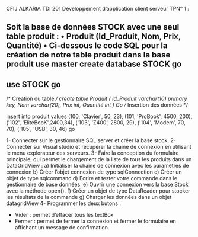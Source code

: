 CFIJ ALKARIA TDI 201
Développement d’application client serveur
TPN° 1 :


Soit la base de données STOCK avec une seul table produit :
•	Produit (Id_Produit, Nom, Prix, Quantité)
•	Ci-dessous le code  SQL pour la création de notre table produit dans la base produit
use master
create database STOCK
go
------------------------------------------
use STOCK
go
------------------------------------------
/* Creation du table */
create table Produit
(
Id_Produit varchar(10) primary key,
Nom varchar(20),
Prix int,
Quantité int
)
Go
/* Insertion des données */

insert into produit values
(100, 'Clavier', 50, 23),
(101, 'ProBook', 4500, 200),
('102', 'EliteBooK',2400,34),
('103', 'Z400', 2800, 29),
('104', 'Modem', 70, 70),
('105', 'USB', 30, 46)
go


1-	Connecter sur le gestionnaire SQL server et créer la base stock.
2-	Connecter sur Visual studio et récupérer la chaine de connexion en utilisant le menu explorateur des serveurs.
3-	Faire la conception du formulaire principale, qui permet le chargement de la liste de tous les produits dans un DataGridView :
a)	Initialiser la chaine de connexion avec les paramètres de connexion
b)	Créer l’objet connexion de type sqlConnection
c)	Créer un objet de type sqlcommand
d)	Ecrire et tester votre commande dans le gestionnaire de base données.
e)	Ouvrir une connexion vers la base Stock avec la méthode open().
f)	Créer un objet de type DataReader pour stocker les résultats de la commande
g)	Charger les données dans un objet datagridView 
4-	Programmer les deux butons :
-	Vider : permet d’effacer tous les textBox
-	Fermer : permet de fermer la connexion et fermer le formulaire en affichant un message de confirmation.
